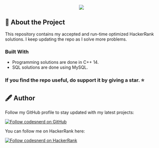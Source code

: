 <p align="center">
  <a href="https://www.hackerrank.com/codesnerd">
    <img src="https://i0.wp.com/gradsingames.com/wp-content/uploads/2016/05/856771_668224053197841_1943699009_o.png"/>
  </a>
</p>

## 🧾 About the Project
This repository contains my accepted and run-time optimized HackerRank solutions. I keep updating the repo as I solve more problems.

### Built With
* Programming solutions are done in C++ 14.
* SQL solutions are done using MySQL.

### If you find the repo useful, do support it by giving a star. ⭐

## 🖋 Author
Follow my GitHub profile to stay updated with my latest projects:

[![Follow codesnerd on GitHub](https://img.shields.io/badge/Connect-codesnerd-black.svg?logo=GitHub&longCache=true&style=social&label=Follow)](https://github.com/codesnerd)

You can follow me on HackerRank here:

[![Follow codesnerd on HackerRank](https://img.shields.io/badge/Connect-codesnerd-green.svg?logo=HackerRank&longCache=true&style=social&label=Follow)](https://hackerrank.com/codesnerd)
